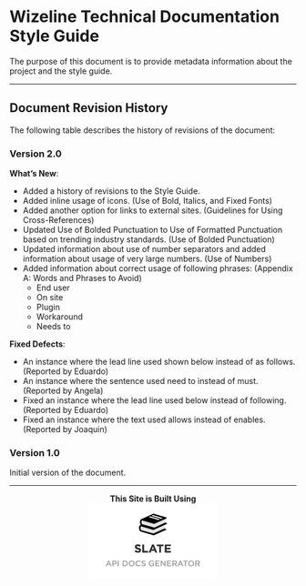# Wizeline Technical Documentation Style Guide

The purpose of this document is to provide metadata information about the project and the style guide.

---

## Document Revision History

The following table describes the history of revisions of the document:

### Version 2.0

**What’s New**:

- Added a history of revisions to the Style Guide.
- Added inline usage of icons. (Use of Bold, Italics, and Fixed Fonts)
- Added another option for links to external sites. (Guidelines for Using Cross-References)
- Updated Use of Bolded Punctuation to Use of Formatted Punctuation based on trending industry standards. (Use of Bolded Punctuation)
- Updated information about use of number separators and added information about usage of very large numbers. (Use of Numbers)
- Added information about correct usage of following phrases: (Appendix A: Words and Phrases to Avoid)
  - End user
  - On site
  - Plugin
  - Workaround
  - Needs to

**Fixed Defects**:

- An instance where the lead line used shown below instead of as follows. (Reported by Eduardo)
- An instance where the sentence used need to instead of must. (Reported by Angela)
- Fixed an instance where the lead line used below instead of following. (Reported by Eduardo)
- Fixed an instance where the text used allows instead of enables. (Reported by Joaquin)

### Version 1.0

Initial version of the document.

---

<p align="center">
  <b>This Site is Built Using</b>
  <br>
  <img src="https://raw.githubusercontent.com/lord/img/master/logo-slate.png" alt="Slate: API Documentation Generator" width="226">
</p>